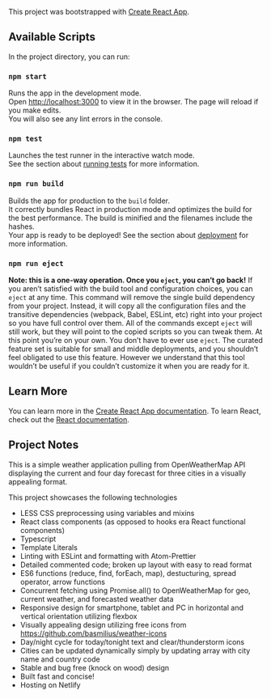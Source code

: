 
This project was bootstrapped with [Create React App](https://github.com/facebook/create-react-app).

## Available Scripts
In the project directory, you can run:

### `npm start`
Runs the app in the development mode.\
Open [http://localhost:3000](http://localhost:3000) to view it in the browser.
The page will reload if you make edits.\
You will also see any lint errors in the console.

### `npm test`
Launches the test runner in the interactive watch mode.\
See the section about [running tests](https://facebook.github.io/create-react-app/docs/running-tests) for more information.

### `npm run build`
Builds the app for production to the `build` folder.\
It correctly bundles React in production mode and optimizes the build for the best performance.
The build is minified and the filenames include the hashes.\
Your app is ready to be deployed!
See the section about [deployment](https://facebook.github.io/create-react-app/docs/deployment) for more information.

### `npm run eject`
**Note: this is a one-way operation. Once you `eject`, you can’t go back!**
If you aren’t satisfied with the build tool and configuration choices, you can `eject` at any time. This command will remove the single build dependency from your project.
Instead, it will copy all the configuration files and the transitive dependencies (webpack, Babel, ESLint, etc) right into your project so you have full control over them. All of the commands except `eject` will still work, but they will point to the copied scripts so you can tweak them. At this point you’re on your own.
You don’t have to ever use `eject`. The curated feature set is suitable for small and middle deployments, and you shouldn’t feel obligated to use this feature. However we understand that this tool wouldn’t be useful if you couldn’t customize it when you are ready for it.

## Learn More
You can learn more in the [Create React App documentation](https://facebook.github.io/create-react-app/docs/getting-started).
To learn React, check out the [React documentation](https://reactjs.org/).

## Project Notes
This is a simple weather application pulling from OpenWeatherMap API displaying the current and four day forecast for three cities in a visually appealing format.

This project showcases the following technologies
- LESS CSS preprocessing using variables and mixins
- React class components (as opposed to hooks era React functional components)
- Typescript
- Template Literals
- Linting with ESLint and formatting with Atom-Prettier
- Detailed commented code; broken up layout with easy to read format 
- ES6 functions (reduce, find, forEach, map), destucturing, spread operator, arrow functions
- Concurrent fetching using Promise.all() to OpenWeatherMap for geo, current weather, and forecasted weather data
- Responsive design for smartphone, tablet and PC in horizontal and vertical orientation utilizing flexbox
- Visually appealing design utilizing free icons from https://github.com/basmilius/weather-icons
- Day/night cycle for today/tonight text and clear/thunderstorm icons
- Cities can be updated dynamically simply by updating array with city name and country code
- Stable and bug free (knock on wood) design
- Built fast and concise!
- Hosting on Netlify
